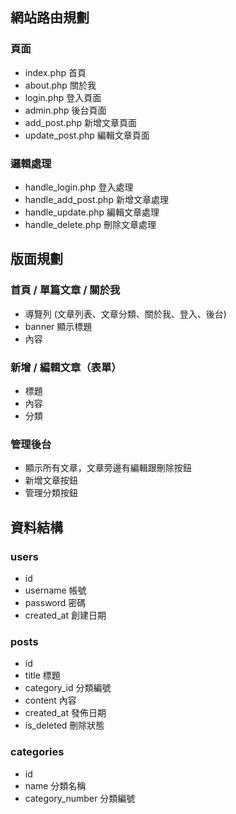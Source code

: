 ## 網站路由規劃

### 頁面

- index.php 首頁
- about.php 關於我
- login.php 登入頁面
- admin.php 後台頁面
- add_post.php 新增文章頁面
- update_post.php 編輯文章頁面


### 邏輯處理

- handle_login.php 登入處理
- handle_add_post.php 新增文章處理
- handle_update.php 編輯文章處理
- handle_delete.php 刪除文章處理


## 版面規劃


### 首頁 / 單篇文章 / 關於我

- 導覽列 (文章列表、文章分類、關於我、登入、後台)
- banner 顯示標題
- 內容


### 新增 / 編輯文章（表單）

- 標題
- 內容
- 分類


### 管理後台

- 顯示所有文章，文章旁邊有編輯跟刪除按鈕
- 新增文章按鈕
- 管理分類按鈕

## 資料結構

### users

- id 
- username 帳號
- password 密碼
- created_at 創建日期


### posts 

- id
- title 標題
- category_id 分類編號
- content 內容
- created_at 發佈日期
- is_deleted 刪除狀態


### categories

- id
- name 分類名稱
- category_number 分類編號